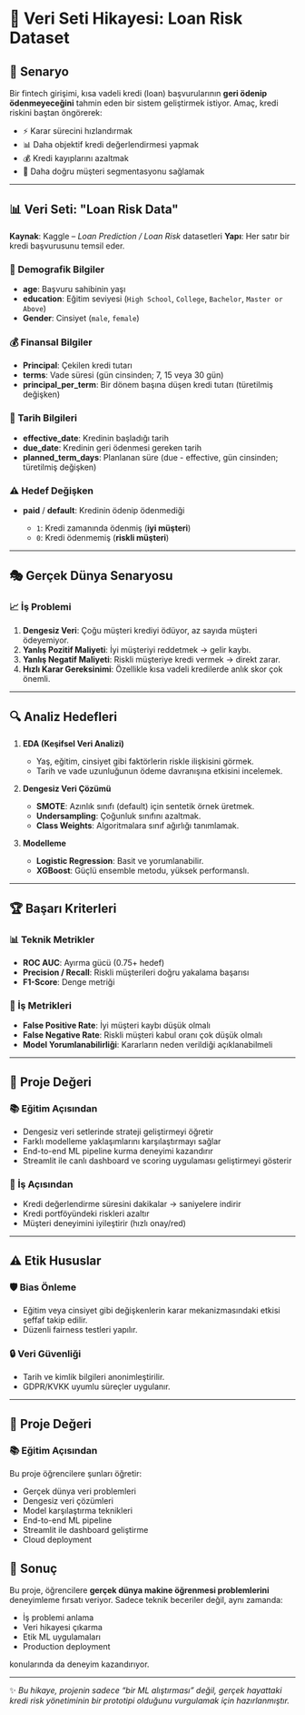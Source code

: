 
# 📖 Veri Seti Hikayesi: Loan Risk Dataset

## 🏦 Senaryo

Bir fintech girişimi, kısa vadeli kredi (loan) başvurularının **geri ödenip ödenmeyeceğini** tahmin eden bir sistem geliştirmek istiyor. Amaç, kredi riskini baştan öngörerek:

* ⚡ Karar sürecini hızlandırmak
* 📊 Daha objektif kredi değerlendirmesi yapmak
* 💰 Kredi kayıplarını azaltmak
* 🎯 Daha doğru müşteri segmentasyonu sağlamak

---

## 📊 Veri Seti: "Loan Risk Data"

**Kaynak**: Kaggle – *Loan Prediction / Loan Risk* datasetleri
**Yapı**: Her satır bir kredi başvurusunu temsil eder.

### 👥 Demografik Bilgiler

* **age**: Başvuru sahibinin yaşı
* **education**: Eğitim seviyesi (`High School`, `College`, `Bachelor`, `Master or Above`)
* **Gender**: Cinsiyet (`male`, `female`)

### 💰 Finansal Bilgiler

* **Principal**: Çekilen kredi tutarı
* **terms**: Vade süresi (gün cinsinden; 7, 15 veya 30 gün)
* **principal_per_term**: Bir dönem başına düşen kredi tutarı (türetilmiş değişken)

### 📅 Tarih Bilgileri

* **effective_date**: Kredinin başladığı tarih
* **due_date**: Kredinin geri ödenmesi gereken tarih
* **planned_term_days**: Planlanan süre (due - effective, gün cinsinden; türetilmiş değişken)

### ⚠️ Hedef Değişken

* **paid** / **default**: Kredinin ödenip ödenmediği

  * `1`: Kredi zamanında ödenmiş (**iyi müşteri**)
  * `0`: Kredi ödenmemiş (**riskli müşteri**)

---

## 🎭 Gerçek Dünya Senaryosu

### 📈 İş Problemi

1. **Dengesiz Veri**: Çoğu müşteri krediyi ödüyor, az sayıda müşteri ödeyemiyor.
2. **Yanlış Pozitif Maliyeti**: İyi müşteriyi reddetmek → gelir kaybı.
3. **Yanlış Negatif Maliyeti**: Riskli müşteriye kredi vermek → direkt zarar.
4. **Hızlı Karar Gereksinimi**: Özellikle kısa vadeli kredilerde anlık skor çok önemli.

---

## 🔍 Analiz Hedefleri

1. **EDA (Keşifsel Veri Analizi)**

   * Yaş, eğitim, cinsiyet gibi faktörlerin riskle ilişkisini görmek.
   * Tarih ve vade uzunluğunun ödeme davranışına etkisini incelemek.

2. **Dengesiz Veri Çözümü**

   * **SMOTE**: Azınlık sınıfı (default) için sentetik örnek üretmek.
   * **Undersampling**: Çoğunluk sınıfını azaltmak.
   * **Class Weights**: Algoritmalara sınıf ağırlığı tanımlamak.

3. **Modelleme**

   * **Logistic Regression**: Basit ve yorumlanabilir.
   * **XGBoost**: Güçlü ensemble metodu, yüksek performanslı.

---

## 🏆 Başarı Kriterleri

### 📊 Teknik Metrikler

* **ROC AUC**: Ayırma gücü (0.75+ hedef)
* **Precision / Recall**: Riskli müşterileri doğru yakalama başarısı
* **F1-Score**: Denge metriği

### 💼 İş Metrikleri

* **False Positive Rate**: İyi müşteri kaybı düşük olmalı
* **False Negative Rate**: Riskli müşteri kabul oranı çok düşük olmalı
* **Model Yorumlanabilirliği**: Kararların neden verildiği açıklanabilmeli

---

## 🎯 Proje Değeri

### 📚 Eğitim Açısından

* Dengesiz veri setlerinde strateji geliştirmeyi öğretir
* Farklı modelleme yaklaşımlarını karşılaştırmayı sağlar
* End-to-end ML pipeline kurma deneyimi kazandırır
* Streamlit ile canlı dashboard ve scoring uygulaması geliştirmeyi gösterir

### 🏢 İş Açısından

* Kredi değerlendirme süresini dakikalar → saniyelere indirir
* Kredi portföyündeki riskleri azaltır
* Müşteri deneyimini iyileştirir (hızlı onay/red)

---

## ⚠️ Etik Hususlar

### 🛡️ Bias Önleme

* Eğitim veya cinsiyet gibi değişkenlerin karar mekanizmasındaki etkisi şeffaf takip edilir.
* Düzenli fairness testleri yapılır.

### 🔒 Veri Güvenliği

* Tarih ve kimlik bilgileri anonimleştirilir.
* GDPR/KVKK uyumlu süreçler uygulanır.

---

## 🎯 Proje Değeri

### 📚 **Eğitim Açısından**
Bu proje öğrencilere şunları öğretir:
- Gerçek dünya veri problemleri
- Dengesiz veri çözümleri
- Model karşılaştırma teknikleri
- End-to-end ML pipeline
- Streamlit ile dashboard geliştirme
- Cloud deployment



## 🚀 **Sonuç**

Bu proje, öğrencilere **gerçek dünya makine öğrenmesi problemlerini** deneyimleme fırsatı veriyor. Sadece teknik beceriler değil, aynı zamanda:

- İş problemi anlama
- Veri hikayesi çıkarma  
- Etik ML uygulamaları
- Production deployment

konularında da deneyim kazandırıyor.

---



✨ *Bu hikaye, projenin sadece “bir ML alıştırması” değil, gerçek hayattaki kredi risk yönetiminin bir prototipi olduğunu vurgulamak için hazırlanmıştır.*
